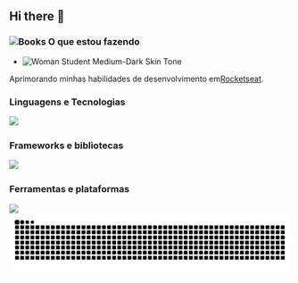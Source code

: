 ## Hi there 👋


### <img src="https://raw.githubusercontent.com/Tarikul-Islam-Anik/Animated-Fluent-Emojis/master/Emojis/Objects/Books.png" alt="Books" width="30" height="30" /> O que estou fazendo

- <img src="https://raw.githubusercontent.com/Tarikul-Islam-Anik/Animated-Fluent-Emojis/master/Emojis/People%20with%20professions/Woman%20Student%20Medium-Dark%20Skin%20Tone.png" alt="Woman Student Medium-Dark Skin Tone" width="25" height="25" /> 
Aprimorando minhas habilidades de desenvolvimento em[Rocketseat](https://app.rocketseat.com.br).

### Linguagens e Tecnologias

<a href="https://skillicons.dev">
  <img src="https://skillicons.dev/icons?i=js,ts,html,css,py" />
</a>

### Frameworks e bibliotecas
<a href="https://skillicons.dev">
  <img src="https://skillicons.dev/icons?i=react,nodejs,flask,fastapi,postgres,spring" />
</a>

### Ferramentas e plataformas
<a href="https://skillicons.dev">
  <img src="https://skillicons.dev/icons?i=git,github,docker,figma,linux,npm,yarn" />
</a>


<picture>
  <source media="(prefers-color-scheme: dark)" srcset="https://raw.githubusercontent.com/Gelzieny/Gelzieny/output/github-contribution-grid-snake-dark.svg">
  <source media="(prefers-color-scheme: light)" srcset="https://raw.githubusercontent.com/Gelzieny/Gelzieny/output/github-contribution-grid-snake.svg">
  <img alt="github contribution grid snake animation" src="https://raw.githubusercontent.com/Gelzieny/Gelzieny/output/github-contribution-grid-snake.svg">
</picture>
<br><br>
